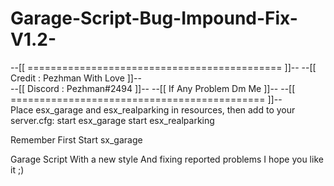 # Garage-Script-Bug-Impound-Fix-V1.2-
--[[    ============================================  ]]--
--[[        Credit :  Pezhman With Love               ]]--    
--[[        Discord : Pezhman#2494                    ]]--
--[[        If Any Problem Dm Me                      ]]--
--[[    ============================================  ]]--  
Place esx_garage and esx_realparking in resources, then add to your server.cfg:
start esx_garage
start esx_realparking

Remember First Start sx_garage



Garage Script With a new style And fixing reported problems I hope you like it ;)
